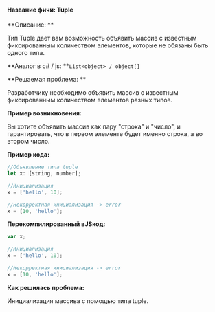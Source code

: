 #### **Название фичи: Tuple**

**Описание:  **

Тип Tuple дает вам возможность объявить массив с известным фиксированным количеством элементов, которые не обязаны быть одного типа.

**Аналог в c\# / js:  **`List<object> / object[]`

**Решаемая проблема: **

Разработчику необходимо объявить массив с известным фиксированным количеством элементов разных типов.

**Пример возникновения:** 

Вы хотите объявить массив как пару "строка" и "число", и гарантировать, что в первом элементе будет именно строка, а во втором число.

**Пример кода:**

```js
//Объявление типа tuple
let x: [string, number];

//Инициализация
x = ['hello', 10];

//Некорректная инициализация -> error
x = [10, 'hello'];
```

**Перекомпилированный вJSкод:**

```js
var x;

//Инициализация
x = ['hello', 10];

//Некорректная инициализация -> error
x = [10, 'hello'];
```

**Как решилась проблема:**

Инициализация массива с помощью типа tuple.

